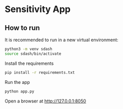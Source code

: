 # Sensitivity App

## How to run
It is recommended to run in a new virtual environment:
```bash
python3 -m venv sdash
source sdash/bin/activate
```
Install the requirements
```bash
pip install -r requirements.txt
```
Run the app
```bash
python app.py
```
Open a browser at http://127.0.0.1:8050
